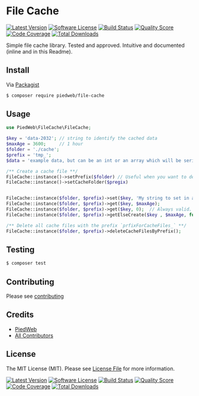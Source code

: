 # File Cache

[![Latest Version](https://img.shields.io/github/tag/PiedWeb/FileCache.svg?style=flat&label=release)](https://github.com/PiedWeb/FileCache/tags)
[![Software License](https://img.shields.io/badge/license-MIT-brightgreen.svg?style=flat)](https://github.com/PiedWeb/FileCache/blob/master/LICENSE)
[![Build Status](https://img.shields.io/travis/PiedWeb/FileCache/master.svg?style=flat)](https://travis-ci.org/PiedWeb/FileCache)
[![Quality Score](https://img.shields.io/scrutinizer/g/PiedWeb/FileCache.svg?style=flat)](https://scrutinizer-ci.com/g/PiedWeb/FileCache)
[![Code Coverage](https://img.shields.io/scrutinizer/coverage/g/PiedWeb/FileCache.svg?style=flat)](https://scrutinizer-ci.com/g/PiedWeb/FileCache/code-structure)
[![Total Downloads](https://img.shields.io/packagist/dt/piedweb/file-cache.svg?style=flat)](https://packagist.org/packages/piedweb/file-cache)

Simple file cache library. Tested and approved. Intuitive and documented (inline and in this Readme).

## Install

Via [Packagist](https://img.shields.io/packagist/dt/piedweb/file-cache.svg?style=flat)

``` bash
$ composer require piedweb/file-cache
```

## Usage

``` php
use PiedWeb\FileCache\FileCache;

$key = 'data-2032'; // string to identify the cached data
$maxAge = 3600;     // 1 hour
$folder = './cache';
$prefix = 'tmp_';
$data = 'example data, but can be an int or an array which will be serialized'

/** Create a cache file **/
FileCache::instance()->setPrefix($folder) // Useful when you want to delete every cached data of the same type
FileCache::instance()->setCacheFolder($pregix)


FileCache::instance($folder, $prefix)->set($key, 'My string to set in a cache || But it could be an array or an object...');
FileCache::instance($folder, $prefix)->get($key, $maxAge);
FileCache::instance($folder, $prefix)->get($key, 0);  // Always valid. No expiration
FileCache::instance($folder, $prefix)->getElseCreate($key , $maxAge, function() { return ['My first data in cache']; });

/** Delete all cache files with the prefix `prfixForCacheFiles_` **/
FileCache::instance($folder, $prefix)->deleteCacheFilesByPrefix();
```

## Testing

``` bash
$ composer test
```

## Contributing

Please see [contributing](https://dev.piedweb.com/contributing)

## Credits

- [PiedWeb](https://piedweb.com)
- [All Contributors](https://github.com/PiedWeb/:package_skake/graphs/contributors)

## License

The MIT License (MIT). Please see [License File](LICENSE) for more information.

[![Latest Version](https://img.shields.io/github/tag/PiedWeb/FileCache.svg?style=flat&label=release)](https://github.com/PiedWeb/FileCache/tags)
[![Software License](https://img.shields.io/badge/license-MIT-brightgreen.svg?style=flat)](https://github.com/PiedWeb/FileCache/blob/master/LICENSE)
[![Build Status](https://img.shields.io/travis/PiedWeb/FileCache/master.svg?style=flat)](https://travis-ci.org/PiedWeb/FileCache)
[![Quality Score](https://img.shields.io/scrutinizer/g/PiedWeb/FileCache.svg?style=flat)](https://scrutinizer-ci.com/g/PiedWeb/FileCache)
[![Code Coverage](https://img.shields.io/scrutinizer/coverage/g/PiedWeb/FileCache.svg?style=flat)](https://scrutinizer-ci.com/g/PiedWeb/FileCache/code-structure)
[![Total Downloads](https://img.shields.io/packagist/dt/piedweb/file-cache.svg?style=flat)](https://packagist.org/packages/piedweb/file-cache)
